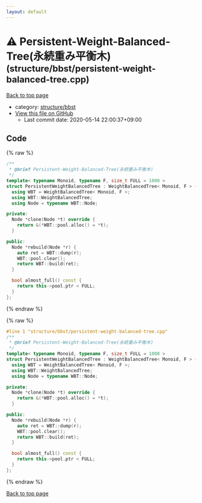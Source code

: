 ```yaml
---
layout: default
---
```


<!-- mathjax config similar to math.stackexchange -->
<script type="text/javascript" async
  src="https://cdnjs.cloudflare.com/ajax/libs/mathjax/2.7.5/MathJax.js?config=TeX-MML-AM_CHTML">
</script>
<script type="text/x-mathjax-config">
  MathJax.Hub.Config({
    TeX: { equationNumbers: { autoNumber: "AMS" }},
    tex2jax: {
      inlineMath: [ ['$','$'] ],
      processEscapes: true
    },
    "HTML-CSS": { matchFontHeight: false },
    displayAlign: "left",
    displayIndent: "2em"
  });
</script>

<script type="text/javascript" src="https://cdnjs.cloudflare.com/ajax/libs/jquery/3.4.1/jquery.min.js"></script>
<script src="https://cdn.jsdelivr.net/npm/jquery-balloon-js@1.1.2/jquery.balloon.min.js" integrity="sha256-ZEYs9VrgAeNuPvs15E39OsyOJaIkXEEt10fzxJ20+2I=" crossorigin="anonymous"></script>
<script type="text/javascript" src="../../../assets/js/copy-button.js"></script>
<link rel="stylesheet" href="../../../assets/css/copy-button.css" />


# :warning: Persistent-Weight-Balanced-Tree(永続重み平衡木) <small>(structure/bbst/persistent-weight-balanced-tree.cpp)</small>

<a href="../../../index.html">Back to top page</a>

* category: <a href="../../../index.html#ac1922c227762d9e573c4f7aedc86899">structure/bbst</a>
* <a href="{{ site.github.repository_url }}/blob/master/structure/bbst/persistent-weight-balanced-tree.cpp">View this file on GitHub</a>
    - Last commit date: 2020-05-14 22:00:37+09:00




## Code

<a id="unbundled"></a>
{% raw %}
```cpp
/**
 * @brief Persistent-Weight-Balanced-Tree(永続重み平衡木)
 */
template< typename Monoid, typename F, size_t FULL = 1000 >
struct PersistentWeightBalancedTree : WeightBalancedTree< Monoid, F > {
  using WBT = WeightBalancedTree< Monoid, F >;
  using WBT::WeightBalancedTree;
  using Node = typename WBT::Node;

private:
  Node *clone(Node *t) override {
    return &(*WBT::pool.alloc() = *t);
  }

public:
  Node *rebuild(Node *r) {
    auto ret = WBT::dump(r);
    WBT::pool.clear();
    return WBT::build(ret);
  }

  bool almost_full() const {
    return this->pool.ptr < FULL;
  }
};

```
{% endraw %}

<a id="bundled"></a>
{% raw %}
```cpp
#line 1 "structure/bbst/persistent-weight-balanced-tree.cpp"
/**
 * @brief Persistent-Weight-Balanced-Tree(永続重み平衡木)
 */
template< typename Monoid, typename F, size_t FULL = 1000 >
struct PersistentWeightBalancedTree : WeightBalancedTree< Monoid, F > {
  using WBT = WeightBalancedTree< Monoid, F >;
  using WBT::WeightBalancedTree;
  using Node = typename WBT::Node;

private:
  Node *clone(Node *t) override {
    return &(*WBT::pool.alloc() = *t);
  }

public:
  Node *rebuild(Node *r) {
    auto ret = WBT::dump(r);
    WBT::pool.clear();
    return WBT::build(ret);
  }

  bool almost_full() const {
    return this->pool.ptr < FULL;
  }
};

```
{% endraw %}

<a href="../../../index.html">Back to top page</a>

